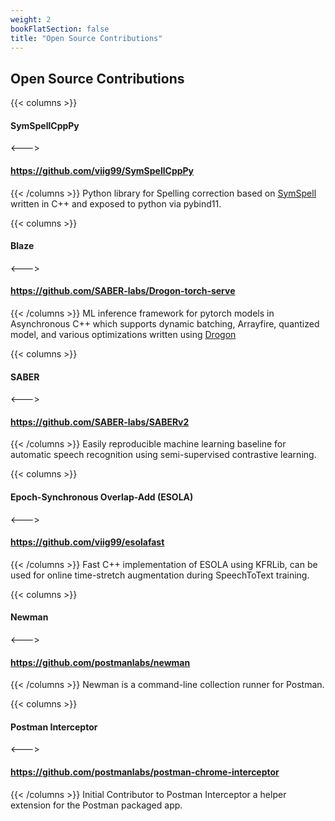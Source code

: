 ```yaml
---
weight: 2
bookFlatSection: false
title: "Open Source Contributions"
---
```


## Open Source Contributions
{{< columns >}}
#### **SymSpellCppPy**
<--->
#### <https://github.com/viig99/SymSpellCppPy>
{{< /columns >}}
Python library for Spelling correction based on [SymSpell](https://github.com/wolfgarbe/SymSpell) written in C++ and exposed to python via pybind11.

{{< columns >}}
#### **Blaze**
<--->
#### <https://github.com/SABER-labs/Drogon-torch-serve>
{{< /columns >}}
ML inference framework for pytorch models in Asynchronous C++ which supports dynamic batching, Arrayfire, quantized model, and various optimizations written using [Drogon](https://drogon.org/)

{{< columns >}}
#### **SABER**
<--->
#### <https://github.com/SABER-labs/SABERv2>
{{< /columns >}}
Easily reproducible machine learning baseline for automatic speech recognition using semi-supervised contrastive learning.

{{< columns >}}
#### **Epoch-Synchronous Overlap-Add (ESOLA)**
<--->
#### <https://github.com/viig99/esolafast>
{{< /columns >}}
Fast C++ implementation of ESOLA using KFRLib, can be used for online time-stretch augmentation during SpeechToText training.

{{< columns >}}
#### **Newman**
<--->
#### <https://github.com/postmanlabs/newman>
{{< /columns >}}
Newman is a command-line collection runner for Postman.

{{< columns >}}
#### **Postman Interceptor**
<--->
#### <https://github.com/postmanlabs/postman-chrome-interceptor>
{{< /columns >}}
Initial Contributor to Postman Interceptor a helper extension for the Postman packaged app.
